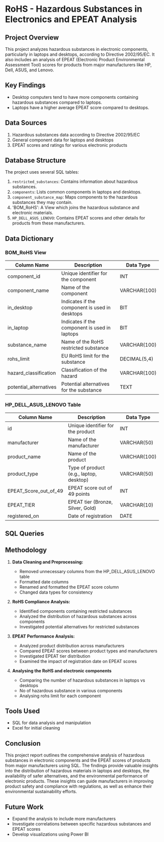 # RoHS - Hazardous Substances in Electronics and EPEAT Analysis

## Project Overview

This project analyzes hazardous substances in electronic components, particularly in laptops and desktops, according to Directive 2002/95/EC. It also includes an analysis of EPEAT (Electronic Product Environmental Assessment Tool) scores for products from major manufacturers like HP, Dell, ASUS, and Lenovo.

## Key Findings

- Desktop computers tend to have more components containing hazardous substances compared to laptops.
- Laptops have a higher average EPEAT score compared to desktops.

## Data Sources

1. Hazardous substances data according to Directive 2002/95/EC
2. General component data for laptops and desktops
3. EPEAT scores and ratings for various electronic products

## Database Structure

The project uses several SQL tables:

1. `restricted_substances`: Contains information about hazardous substances.
2. `components`: Lists common components in laptops and desktops.
3. `component_substance_map`: Maps components to the hazardous substances they may contain.
4. 'BOM_RoHS': A View which joins the hazardous substance and electronic materials.
5. `HP_DELL_ASUS_LENOVO`: Contains EPEAT scores and other details for products from these manufacturers.

## Data Dictionary

### BOM_RoHS View

| Column Name | Description | Data Type |
|-------------|-------------|-----------|
| component_id | Unique identifier for the component | INT |
| component_name | Name of the component | VARCHAR(100) |
| in_desktop | Indicates if the component is used in desktops | BIT |
| in_laptop | Indicates if the component is used in laptops | BIT |
| substance_name | Name of the RoHS restricted substance | VARCHAR(100) |
| rohs_limit | EU RoHS limit for the substance | DECIMAL(5,4) |
| hazard_classification | Classification of the hazard | VARCHAR(100) |
| potential_alternatives | Potential alternatives for the substance | TEXT |

### HP_DELL_ASUS_LENOVO Table

| Column Name | Description | Data Type |
|-------------|-------------|-----------|
| id | Unique identifier for the product | INT |
| manufacturer | Name of the manufacturer | VARCHAR(50) |
| product_name | Name of the product | VARCHAR(100) |
| product_type | Type of product (e.g., laptop, desktop) | VARCHAR(50) |
| EPEAT_Score_out_of_49 | EPEAT score out of 49 points | INT |
| EPEAT_TIER | EPEAT tier (Bronze, Silver, Gold) | VARCHAR(10) |
| registered_on | Date of registration | DATE |

## SQL Queries

## Methodology

1. **Data Cleaning and Preprocessing:**
   - Removed unnecessary columns from the HP_DELL_ASUS_LENOVO table
   - Formatted date columns
   - Renamed and formatted the EPEAT score column
   - Changed data types for consistency

2. **RoHS Compliance Analysis:**
   - Identified components containing restricted substances
   - Analyzed the distribution of hazardous substances across components
   - Investigated potential alternatives for restricted substances

3. **EPEAT Performance Analysis:**
   - Analyzed product distribution across manufacturers
   - Compared EPEAT scores between product types and manufacturers
   - Investigated EPEAT tier distribution
   - Examined the impact of registration date on EPEAT scores

4. **Analysing the RoHS and electronic components**
   - Comparing the number of hazardous substances in laptops vs desktops
   - No of hazardous substance in various components
   - Analysing rohs limit for each component

## Tools Used

- SQL for data analysis and manipulation
- Excel for initial cleaning

## Conclusion

This project report outlines the comprehensive analysis of hazardous substances in electronic components and the EPEAT scores of products from major manufacturers using SQL. The findings provide valuable insights into the distribution of hazardous materials in laptops and desktops, the availability of safer alternatives, and the environmental performance of electronic products. These insights can guide manufacturers in improving product safety and compliance with regulations, as well as enhance their environmental sustainability efforts.

## Future Work

- Expand the analysis to include more manufacturers
- Investigate correlations between specific hazardous substances and EPEAT scores
- Develop visualizations using Power BI

